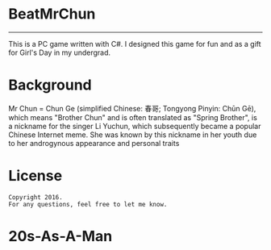 # BeatMrChun
-----------------

This is a PC game written with C#. I designed this game for fun and as a gift for Girl's Day in my undergrad.

# Background

Mr Chun = Chun Ge (simplified Chinese: 春哥; Tongyong Pinyin: Chūn Gē), which means "Brother Chun" and is often translated as "Spring Brother", is a nickname for the singer Li Yuchun, which subsequently became a popular Chinese Internet meme. She was known by this nickname in her youth due to her androgynous appearance and personal traits

# License
    Copyright 2016.
    For any questions, feel free to let me know.
# 20s-As-A-Man
